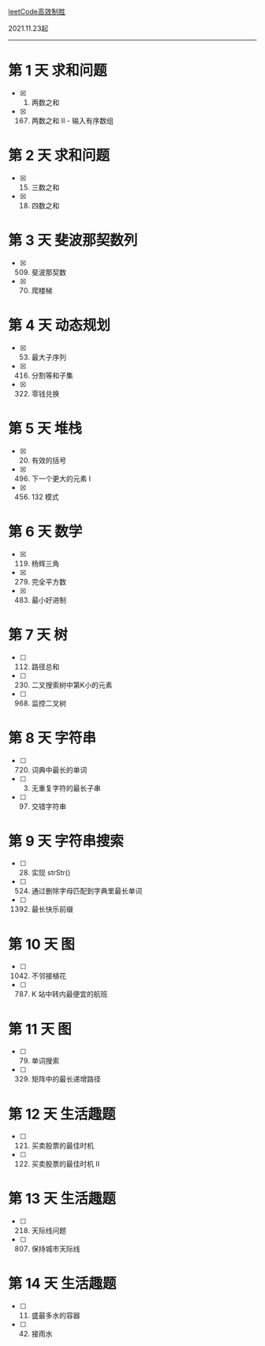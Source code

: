 [leetCode高效制胜](https://leetcode-cn.com/study-plan/efficient-winning/?progress=m866cas)

2021.11.23起

---  
# 第 1 天 求和问题
- [x] 1. 两数之和
- [x] 167. 两数之和 II - 输入有序数组

# 第 2 天 求和问题
- [x] 15. 三数之和
- [x] 18. 四数之和

# 第 3 天 斐波那契数列
- [x] 509. 斐波那契数
- [x] 70. 爬楼梯

# 第 4 天 动态规划
- [x] 53. 最大子序列
- [x] 416. 分割等和子集
- [x] 322. 零钱兑换

# 第 5 天 堆栈
- [x] 20. 有效的括号
- [x] 496. 下一个更大的元素 I
- [x] 456. 132 模式

# 第 6 天 数学
- [x] 119. 杨辉三角
- [x] 279. 完全平方数
- [x] 483. 最小好进制

# 第 7 天 树
- [ ] 112. 路径总和
- [ ] 230. 二叉搜索树中第K小的元素
- [ ] 968. 监控二叉树

# 第 8 天 字符串
- [ ] 720. 词典中最长的单词
- [ ] 3. 无重复字符的最长子串
- [ ] 97. 交错字符串

# 第 9 天 字符串搜索
- [ ] 28. 实现 strStr()
- [ ] 524. 通过删除字母匹配到字典里最长单词
- [ ] 1392. 最长快乐前缀

# 第 10 天 图
- [ ] 1042. 不邻接植花
- [ ] 787. K 站中转内最便宜的航班

# 第 11 天 图
- [ ] 79. 单词搜索
- [ ] 329. 矩阵中的最长递增路径

# 第 12 天 生活趣题
- [ ] 121. 买卖股票的最佳时机
- [ ] 122. 买卖股票的最佳时机 II

# 第 13 天 生活趣题
- [ ] 218. 天际线问题
- [ ] 807. 保持城市天际线

# 第 14 天 生活趣题
- [ ] 11. 盛最多水的容器
- [ ] 42. 接雨水





